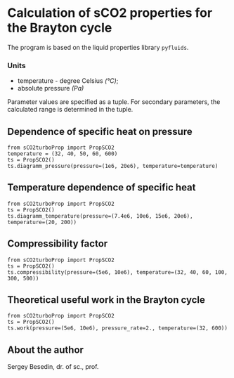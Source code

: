 # Calculation of sCO2 properties for the Brayton cycle

The program is based on the liquid properties library `pyfluids`.

### Units
- temperature - degree Celsius _(°C)_;
- absolute pressure _(Pa)_

Parameter values ​​are specified as a tuple. For secondary parameters, the calculated range is determined in the tuple.

## Dependence of specific heat on pressure

```
from sCO2turboProp import PropSCO2
temperature = (32, 40, 50, 60, 600)
ts = PropSCO2()
ts.diagramm_pressure(pressure=(1e6, 20e6), temperature=temperature)
```

## Temperature dependence of specific heat

```
from sCO2turboProp import PropSCO2
ts = PropSCO2()
ts.diagramm_temperature(pressure=(7.4e6, 10e6, 15e6, 20e6), temperature=(20, 200))
```

## Compressibility factor

```
from sCO2turboProp import PropSCO2
ts = PropSCO2()
ts.compressibility(pressure=(5e6, 10e6), temperature=(32, 40, 60, 100, 300, 500))
```

## Theoretical useful work in the Brayton cycle

```
from sCO2turboProp import PropSCO2
ts = PropSCO2()
ts.work(pressure=(5e6, 10e6), pressure_rate=2., temperature=(32, 600))
```

## About the author
Sergey Besedin,
dr. of sc., prof.
